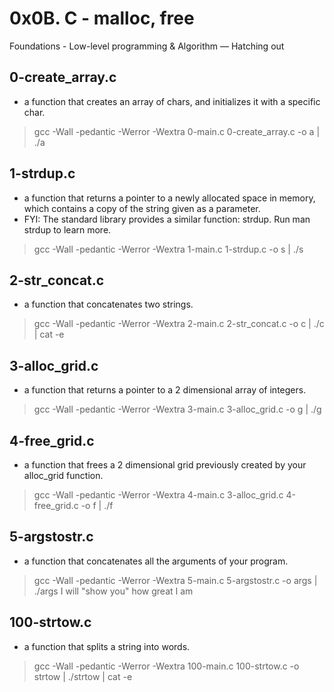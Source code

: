 # 0x0B. C - malloc, free
 Foundations - Low-level programming & Algorithm ― Hatching out

## 0-create_array.c
   *  a function that creates an array of chars, and initializes it with a specific char.
   > gcc -Wall -pedantic -Werror -Wextra 0-main.c 0-create_array.c -o a |
   > ./a
   
## 1-strdup.c
   * a function that returns a pointer to a newly allocated space in memory, which contains a copy of the string given as a parameter.
   * FYI: The standard library provides a similar function: strdup. Run man strdup to learn more.
   > gcc -Wall -pedantic -Werror -Wextra 1-main.c 1-strdup.c -o s |
   > ./s
   
## 2-str_concat.c
   * a function that concatenates two strings.      
   > gcc -Wall -pedantic -Werror -Wextra 2-main.c 2-str_concat.c -o c |
   > ./c | cat -e
   
## 3-alloc_grid.c
   * a function that returns a pointer to a 2 dimensional array of integers.   
   > gcc -Wall -pedantic -Werror -Wextra 3-main.c 3-alloc_grid.c -o g |
   > ./g
   
## 4-free_grid.c
   * a function that frees a 2 dimensional grid previously created by your alloc_grid function.   
   > gcc -Wall -pedantic -Werror -Wextra 4-main.c 3-alloc_grid.c 4-free_grid.c -o f |
   > ./f
   
## 5-argstostr.c
   * a function that concatenates all the arguments of your program.   
   > gcc -Wall -pedantic -Werror -Wextra 5-main.c 5-argstostr.c -o args |
   > ./args I will "show you" how great I am
   
## 100-strtow.c
   * a function that splits a string into words.   
   > gcc -Wall -pedantic -Werror -Wextra 100-main.c 100-strtow.c -o strtow |
   > ./strtow | cat -e
